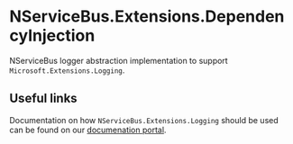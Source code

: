 # NServiceBus.Extensions.DependencyInjection

NServiceBus logger abstraction implementation to support `Microsoft.Extensions.Logging`.

## Useful links

Documentation on how `NServiceBus.Extensions.Logging` should be used can be found on our [documenation portal](https://docs.particular.net/nservicebus/logging/extensions-logging).

